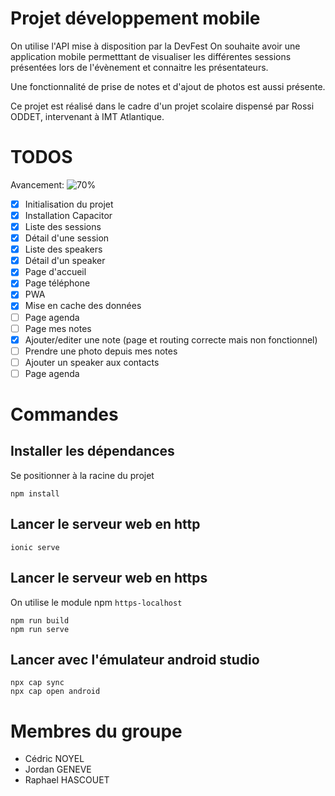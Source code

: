 # Projet développement mobile

On utilise l'API mise à disposition par la DevFest
On souhaite avoir une application mobile permetttant de visualiser les différentes sessions présentées lors de l'évènement et connaitre les présentateurs.

Une fonctionnalité de prise de notes et d'ajout de photos est aussi présente.

Ce projet est réalisé dans le cadre d'un projet scolaire dispensé par Rossi ODDET, intervenant à IMT Atlantique.

# TODOS

Avancement: ![70%](https://progress-bar.dev/70)

- [x] Initialisation du projet
- [x] Installation Capacitor
- [x] Liste des sessions
- [x] Détail d'une session
- [x] Liste des speakers
- [x] Détail d'un speaker
- [x] Page d'accueil
- [x] Page téléphone
- [x] PWA
- [x] Mise en cache des données
- [ ] Page agenda
- [ ] Page mes notes
- [x] Ajouter/editer une note (page et routing correcte mais non fonctionnel)
- [ ] Prendre une photo depuis mes notes
- [ ] Ajouter un speaker aux contacts
- [ ] Page agenda

# Commandes

## Installer les dépendances

Se positionner à la racine du projet

```
npm install
```

## Lancer le serveur web en http

```
ionic serve
```

## Lancer le serveur web en https

On utilise le module npm `https-localhost`

```
npm run build
npm run serve
```

## Lancer avec l'émulateur android studio

```
npx cap sync
npx cap open android
```

# Membres du groupe

- Cédric NOYEL
- Jordan GENEVE
- Raphael HASCOUET
